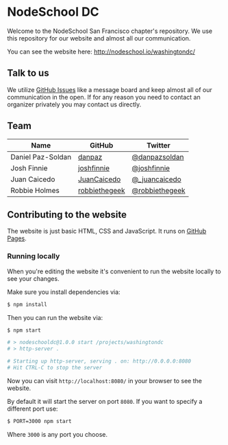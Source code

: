 # NodeSchool DC

Welcome to the NodeSchool San Francisco chapter's repository. We use this
repository for our website and almost all our communication.

You can see the website here: http://nodeschool.io/washingtondc/


## Talk to us

We utilize [GitHub Issues](https://github.com/nodeschool/washingtondc/issues)
like a message board and keep almost all of our communication in the open. If
for any reason you need to contact an organizer privately you may contact us
directly.


## Team

| Name | GitHub | Twitter |
|---|---|---|
| Daniel Paz-Soldan | [danpaz](https://github.com/danpaz)  | [@danpazsoldan](https://twitter.com/danpazsoldan) |
| Josh Finnie | [joshfinnie](https://github.com/joshfinnie) | [@joshfinnie](https://twitter.com/joshfinnie) |
| Juan Caicedo | [JuanCaicedo](https://github.com/JuanCaicedo)  | [@_juancaicedo](https://twitter.com/_juancaicedo) |
| Robbie Holmes  | [robbiethegeek](https://github.com/robbiethegeek) | [@robbiethegeek](https://twitter.com/RobbieTheGeek)|


## Contributing to the website

The website is just basic HTML, CSS and JavaScript. It runs on [GitHub
Pages](https://pages.github.com/).

### Running locally

When you're editing the website it's convenient to run the website locally to
see your changes.

Make sure you install dependencies via:

```bash
$ npm install
```

Then you can run the website via:

```bash
$ npm start

# > nodeschooldc@1.0.0 start /projects/washingtondc
# > http-server .

# Starting up http-server, serving . on: http://0.0.0.0:8080
# Hit CTRL-C to stop the server
```

Now you can visit `http://localhost:8080/` in your browser to see the website.

By default it will start the server on port `8080`. If you want to specify a
different port use:

```bash
$ PORT=3000 npm start
```

Where `3000` is any port you choose.

